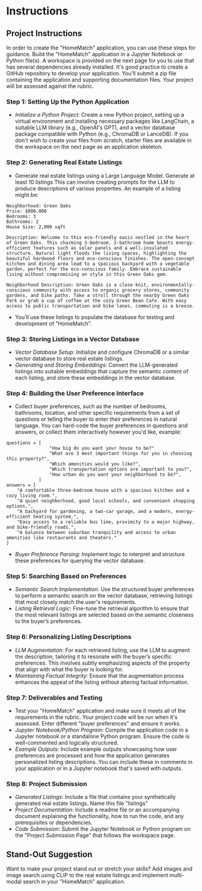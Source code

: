 # Instructions
## Project Instructions
In order to create the "HomeMatch" application, you can use these steps for guidance. Build the "HomeMatch" application in a Jupyter Notebook or Python file(s). A workspace is provided on the next page for you to use that has several dependencies already installed. It's good practice to create a GitHub repository to develop your application. You'll submit a zip file containing the application and supporting documentation files. Your project will be assessed against the rubric.

### Step 1: Setting Up the Python Application

* _Initialize a Python Project_: Create a new Python project, setting up a virtual environment and installing necessary packages like LangChain, a suitable LLM library (e.g., OpenAI's GPT), and a vector database package compatible with Python (e.g., ChromaDB or LanceDB). If you don't wish to create your files from scratch, starter files are available in the workspace on the next page as an application skeleton.

### Step 2: Generating Real Estate Listings
* Generate real estate listings using a Large Language Model. Generate at least 10 listings This can involve creating prompts for the LLM to produce descriptions of various properties. An example of a listing might be:
```
Neighborhood: Green Oaks
Price: $800,000
Bedrooms: 3
Bathrooms: 2
House Size: 2,000 sqft

Description: Welcome to this eco-friendly oasis nestled in the heart of Green Oaks. This charming 3-bedroom, 2-bathroom home boasts energy-efficient features such as solar panels and a well-insulated structure. Natural light floods the living spaces, highlighting the beautiful hardwood floors and eco-conscious finishes. The open-concept kitchen and dining area lead to a spacious backyard with a vegetable garden, perfect for the eco-conscious family. Embrace sustainable living without compromising on style in this Green Oaks gem.

Neighborhood Description: Green Oaks is a close-knit, environmentally-conscious community with access to organic grocery stores, community gardens, and bike paths. Take a stroll through the nearby Green Oaks Park or grab a cup of coffee at the cozy Green Bean Cafe. With easy access to public transportation and bike lanes, commuting is a breeze.
```
* You'll use these listings to populate the database for testing and development of "HomeMatch".

### Step 3: Storing Listings in a Vector Database
* _Vector Database Setup_: Initialize and configure ChromaDB or a similar vector database to store real estate listings.
* _Generating and Storing Embeddings_: Convert the LLM-generated listings into suitable embeddings that capture the semantic content of each listing, and store these embeddings in the vector database.

### Step 4: Building the User Preference Interface
* Collect buyer preferences, such as the number of bedrooms, bathrooms, location, and other specific requirements from a set of questions or telling the buyer to enter their preferences in natural language. You can hard-code the buyer preferences in questions and answers, or collect them interactively however you'd like, example:
```
questions = [   
                "How big do you want your house to be?" 
                "What are 3 most important things for you in choosing this property?", 
                "Which amenities would you like?", 
                "Which transportation options are important to you?",
                "How urban do you want your neighborhood to be?",   
            ]
answers = [
    "A comfortable three-bedroom house with a spacious kitchen and a cozy living room.",
    "A quiet neighborhood, good local schools, and convenient shopping options.",
    "A backyard for gardening, a two-car garage, and a modern, energy-efficient heating system.",
    "Easy access to a reliable bus line, proximity to a major highway, and bike-friendly roads.",
    "A balance between suburban tranquility and access to urban amenities like restaurants and theaters."
]
```
* _Buyer Preference Parsing_: Implement logic to interpret and structure these preferences for querying the vector database.

### Step 5: Searching Based on Preferences
* _Semantic Search Implementation_: Use the structured buyer preferences to perform a semantic search on the vector database, retrieving listings that most closely match the user's requirements.
* _Listing Retrieval Logic_: Fine-tune the retrieval algorithm to ensure that the most relevant listings are selected based on the semantic closeness to the buyer’s preferences.

### Step 6: Personalizing Listing Descriptions
* _LLM Augmentation_: For each retrieved listing, use the LLM to augment the description, tailoring it to resonate with the buyer’s specific preferences. This involves subtly emphasizing aspects of the property that align with what the buyer is looking for.
* _Maintaining Factual Integrity_: Ensure that the augmentation process enhances the appeal of the listing without altering factual information.

### Step 7: Deliverables and Testing

* Test your "HomeMatch" application and make sure it meets all of the requirements in the rubric. Your project code will be run when it's assessed. Enter different "buyer preferences" and ensure it works.
* _Jupyter Notebook/Python Program_: Compile the application code in a Jupyter notebook or a standalone Python program. Ensure the code is well-commented and logically structured.
* _Example Outputs_: Include example outputs showcasing how user preferences are processed and how the application generates personalized listing descriptions. You can include these in comments in your application or in a Jupyter notebook that's saved with outputs.

### Step 8: Project Submission
* _Generated Listings_: Include a file that contains your synthetically generated real estate listings. Name this file "listings"
* _Project Documentation_: Include a readme file or an accompanying document explaining the functionality, how to run the code, and any prerequisites or dependencies.
* _Code Submission_: Submit the Jupyter Notebook or Python program on the "Project Submission Page" that follows the workspace page.

## Stand-Out Suggestion
Want to make your project stand out or stretch your skills? Add images and image search using CLIP to the real estate listings and implement multi-modal search in your "HomeMatch" application.


